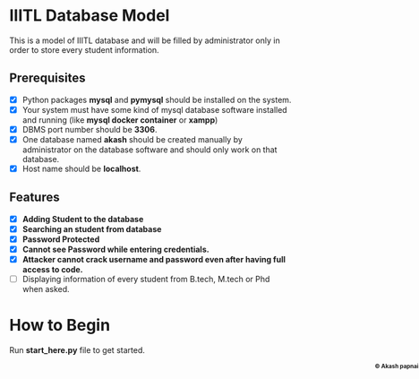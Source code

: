 # IIITL Database Model
This is a model of IIITL database and will be filled by administrator only in order to store every student information.
## Prerequisites
- [x] Python packages <b>mysql</b> and <b>pymysql</b> should be installed on the system.
- [x] Your system must have some kind of mysql database software installed and running (like <b>mysql docker container</b> or <b>xampp</b>)</br>
- [x] DBMS port number should be <b>3306</b>.</br>
- [x] One database named <b>akash</b> should be created manually by administrator on the database software and should only work on that database.</br>
- [x] Host name should be <b>localhost</b>.</br>
## Features
- [x] <b>Adding Student to the database</b></br>
- [x] <b>Searching an student from database</b></br>
- [x] <b>Password Protected</b></br>
- [x] <b>Cannot see Password while entering credentials.</b></br>
- [x] <b>Attacker cannot crack username and password even after having full access to code. </b></br>
- [ ] Displaying information of every student from B.tech, M.tech or Phd when asked.</br>

# How to Begin
Run <b>start_here.py</b> file to get started.

<div style="position:absolute;font-size:10px;right:1px;"><b>&#169; Akash papnai</div></b>